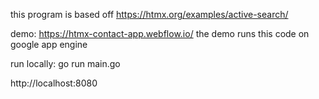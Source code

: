 this program is based off https://htmx.org/examples/active-search/

demo:
https://htmx-contact-app.webflow.io/
the demo runs this code on google app engine

run locally:
go run main.go

http://localhost:8080
